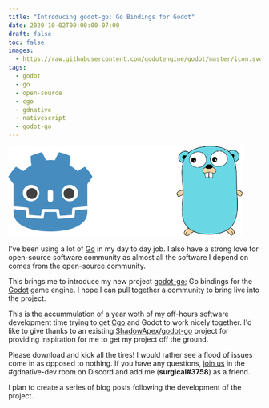 ```yaml
---
title: "Introducing godot-go: Go Bindings for Godot"
date: 2020-10-02T00:00:00-07:00
draft: false
toc: false
images:
  - https://raw.githubusercontent.com/godotengine/godot/master/icon.svg
tags:
  - godot
  - go
  - open-source
  - cgo
  - gdnative
  - nativescript
  - godot-go
---
```


![Godot + Go](img/godot_plus_go.png)

I've been using a lot of [Go](https://golang.org/) in my day to day job. I also have a strong love for open-source software community as almost all the software I depend on comes from the open-source community.

This brings me to introduce my new project [godot-go](https://github.com/godot-go/godot-go); Go bindings for the [Godot](https://godotengine.org/) game engine. I hope I can pull together a community to bring live into the project.

This is the accummulation of a year woth of my off-hours software development time trying to get [Cgo](https://golang.org/cmd/cgo/) and Godot to work nicely together. I'd like to give thanks to an existing [ShadowApex/godot-go](https://github.com/ShadowApex/godot-go/) project for providing inspiration for me to get my project off the ground.

Please download and kick all the tires! I would rather see a flood of issues come in as opposed to nothing. If you have any questions, [join us](https://discord.gg/4JBkykG) in the #gdnative-dev room on Discord and add me (**surgical#3758**) as a friend.

I plan to create a series of blog posts following the development of the project.